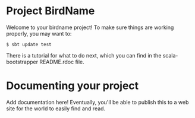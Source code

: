 # Project BirdName

Welcome to your birdname project!  To make sure things are working
properly, you may want to:

    $ sbt update test

There is a tutorial for what to do next, which you can find in the
scala-bootstrapper README.rdoc file.

# Documenting your project

Add documentation here!  Eventually, you'll be able to publish this to
a web site for the world to easily find and read.
